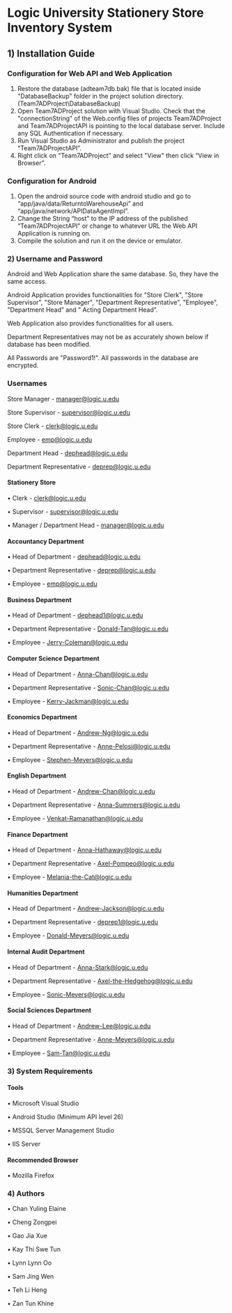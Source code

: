 # Logic University Stationery Store Inventory System

## 1) Installation Guide

### Configuration for Web API and Web Application

1.	Restore the database (adteam7db.bak) file that is located inside "DatabaseBackup" folder in the project solution directory. (Team7ADProject\DatabaseBackup)
2.	Open Team7ADProject solution with Visual Studio. Check that the "connectionString" of the Web.config files of projects Team7ADProject and Team7ADProjectAPI is pointing to the local database server. Include any SQL Authentication if necessary.
3.	Run Visual Studio as Administrator and publish the project “Team7ADProjectAPI”.
4.	Right click on "Team7ADProject" and select "View" then click “View in Browser”.

### Configuration for Android

1.	Open the android source code with android studio and go to “app/java/data/ReturntoWarehouseApi” and “app/java/network/APIDataAgentImpl”.
2.	Change the String “host” to the IP address of the published “Team7ADProjectAPI” or change to whatever URL the Web API Application is running on.
3.	Compile the solution and run it on the device or emulator.

### 2) Username and Password

Android and Web Application share the same database. So, they have the same access.

Android Application provides functionalities for "Store Clerk", "Store Supervisor", "Store Manager", "Department Representative", "Employee", "Department Head” and ” Acting Department Head”.

Web Application also provides functionalities for all users.

Department Representatives may not be as accurately shown below if database has been modified.

All Passwords are "Password1!". All passwords in the database are encrypted.

### Usernames

Store Manager			          - 	manager@logic.u.edu

Store Supervisor			      - 	supervisor@logic.u.edu

Store Clerk				          - 	clerk@logic.u.edu

Employee				            - 	emp@logic.u.edu

Department Head			        - 	dephead@logic.u.edu

Department Representative	  - 	deprep@logic.u.edu


#### Stationery Store
•	Clerk					            -	 clerk@logic.u.edu

•	Supervisor				        - 	supervisor@logic.u.edu

•	Manager / Department Head	-	manager@logic.u.edu

#### Accountancy Department
•	Head of Department 		    -	 dephead@logic.u.edu

•	Department Representative	-	 deprep@logic.u.edu

•	Employee 				          -	 emp@logic.u.edu

#### Business Department
•	Head of Department 		    -	dephead1@logic.u.edu

•	Department Representative	-	Donald-Tan@logic.u.edu 

•	Employee 				          -	Jerry-Coleman@logic.u.edu

#### Computer Science Department
•	Head of Department 		    -	Anna-Chan@logic.u.edu 

•	Department Representative	-	Sonic-Chan@logic.u.edu

•	Employee 				          -	Kerry-Jackman@logic.u.edu

#### Economics Department
•	Head of Department 		    -	Andrew-Ng@logic.u.edu

•	Department Representative	-	Anne-Pelosi@logic.u.edu

•	Employee 				          -	Stephen-Meyers@logic.u.edu

#### English Department
•	Head of Department 		    -	Andrew-Chan@logic.u.edu

•	Department Representative -	Anna-Summers@logic.u.edu

•	Employee                  -	Venkat-Ramanathan@logic.u.edu

#### Finance Department
•	Head of Department 		    - Anna-Hathaway@logic.u.edu

•	Department Representative	- Axel-Pompeo@logic.u.edu

•	Employee 				          - Melania-the-Cat@logic.u.edu

#### Humanities Department
•	Head of Department 		    - Andrew-Jackson@logic.u.edu

•	Department Representative	- 	deprep1@logic.u.edu

•	Employee 				          - Donald-Meyers@logic.u.edu

#### Internal Audit Department
•	Head of Department        - Anna-Stark@logic.u.edu

•	Department Representative - Axel-the-Hedgehog@logic.u.edu

•	Employee                  - Sonic-Meyers@logic.u.edu

#### Social Sciences Department
•	Head of Department        - Andrew-Lee@logic.u.edu

•	Department Representative - Anne-Meyers@logic.u.edu

•	Employee                  - Sam-Tan@logic.u.edu

### 3) System Requirements

#### Tools
•	Microsoft Visual Studio

•	Android Studio (Minimum API level 26)

•	MSSQL Server Management Studio

•	IIS Server

#### Recommended Browser 
•	Mozilla Firefox

### 4) Authors
•	Chan Yuling Elaine 

•	Cheng Zongpei 

•	Gao Jia Xue 

•	Kay Thi Swe Tun	

•	Lynn Lynn Oo 

•	Sam Jing Wen 

•	Teh Li Heng 

•	Zan Tun Khine

